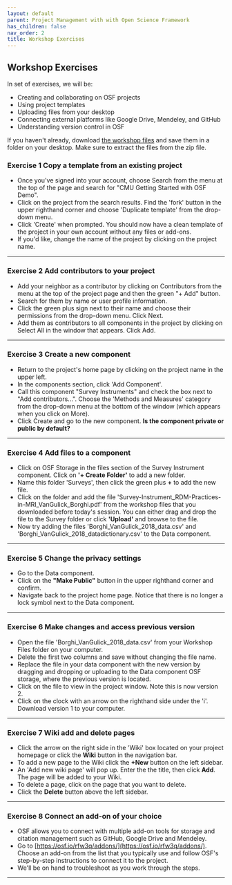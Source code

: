 ```yaml
---
layout: default
parent: Project Management with with Open Science Framework
has_children: false
nav_order: 2
title: Workshop Exercises
---
```


## Workshop Exercises 

In set of exercises, we will be:

* Creating and collaborating on OSF projects
* Using project templates
* Uploading files from your desktop
* Connecting external platforms like Google Drive, Mendeley, and GitHub
* Understanding version control in OSF

If you haven't already, download [the workshop files](https://github.com/cmu-lib/portfolio_workshop/blob/main/OSF_Materials/files/20230213_OSF_files.zip?raw=true) and save them in a folder on your desktop. Make sure to extract the files from the zip file.


### Exercise 1 Copy a template from an existing project
* Once you've signed into your account, choose Search from the menu at the top of the page and search for "CMU Getting Started with OSF Demo".
* Click on the project from the search results. Find the 'fork' button in the upper righthand corner and choose 'Duplicate template' from the drop-down menu.
* Click 'Create' when prompted. You should now have a clean template of the project in your own account without any files or add-ons.
* If you'd like, change the name of the project by clicking on the project name.

---
### Exercise 2 Add contributors to your project
* Add your neighbor as a contributor by clicking on Contributors from the menu at the top of the project page and then the green "+ Add" button.
* Search for them by name or user profile information.
* Click the green plus sign next to their name and choose their permissions from the drop-down menu. Click Next.
* Add them as contributors to all components in the project by clicking on Select All in the window that appears.  Click Add.

---
### Exercise 3 Create a new component
* Return to the project's home page by clicking on the project name in the upper left.
* In the components section, click 'Add Component'.
* Call this component "Survey Instruments" and check the box next to "Add contributors...". Choose the 'Methods and Measures' category from the drop-down menu at the bottom of the window (which appears when you click on More).
* Click Create and go to the new component. **Is the component private or public by default?**

---
### Exercise 4 Add files to a component

* Click on OSF Storage in the files section of the Survey Instrument component. Click on **'+ Create Folder'** to add a new folder.
* Name this folder 'Surveys', then click the green plus **+** to add the new file.
* Click on the folder and add the file 'Survey-Instrument\_RDM-Practices-in-MRI\_VanGulick\_Borghi.pdf' from the workshop files that you downloaded before today's session. You can either drag and drop the file to the Survey folder or click **'Upload'** and browse to the file.
* Now try adding the files 'Borghi\_VanGulick\_2018\_data.csv' and 'Borghi\_VanGulick\_2018\_datadictionary.csv' to the Data component.

---

### Exercise 5 Change the privacy settings
* Go to the Data component.  
* Click on the **"Make Public"** button in the upper righthand corner and confirm.
* Navigate back to the project home page. Notice that there is no longer a lock symbol next to the Data component.


---
### Exercise 6 Make changes and access previous version
* Open the file 'Borghi\_VanGulick\_2018\_data.csv' from your Workshop Files folder on your computer.
* Delete the first two columns and save without changing the file name.
* Replace the file in your data component with the new version by dragging and dropping or uploading to the Data component OSF storage, where the previous version is located.
* Click on the file to view in the project window. Note this is now version 2.
* Click on the clock with an arrow on the righthand side under the 'i'. Download version 1 to your computer.

---
### Exercise 7 Wiki add and delete pages
* Click the arrow on the right side in the 'Wiki' box located on your project homepage or click the **Wiki** button in the navigation bar.
* To add a new page to the Wiki click the **+New** button on the left sidebar.
* An 'Add new wiki page' will pop up. Enter the the title, then click **Add**. The page will be added to your Wiki.
* To delete a page, click on the page that you want to delete.
* Click the **Delete** button above the left sidebar.

---
### Exercise 8 Connect an add-on of your choice
*  OSF allows you to connect with multiple add-on tools for storage and citation management such as GitHub, Google Drive and Mendeley.
* Go to [https://osf.io/rfw3q/addons/](https://osf.io/rfw3q/addons/). Choose an add-on from the list that you typically use and  follow OSF's step-by-step instructions to connect it to the project.
* We'll be on hand to troubleshoot as you work through the steps.

---




 
